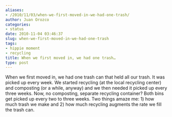 ```yaml
---
aliases:
- /2010/11/03/when-we-first-moved-in-we-had-one-trash/
author: Juan Orozco
categories:
- status
date: 2010-11-04 03:46:37
slug: when-we-first-moved-in-we-had-one-trash
tags:
- hippie moment
- recycling
title: When we first moved in, we had one trash…
type: post
---
```


When we first moved in, we had one trash can that held all our trash. It was picked up every week. We started recycling (at the local recycling center) and composting (or a while, anyway) and we then needed it picked up every three weeks. Now, no composting, separate recycling container? Both bins get picked up every two to three weeks. Two things amaze me: 1) how much trash we make and 2) how much recycling augments the rate we fill the trash can.